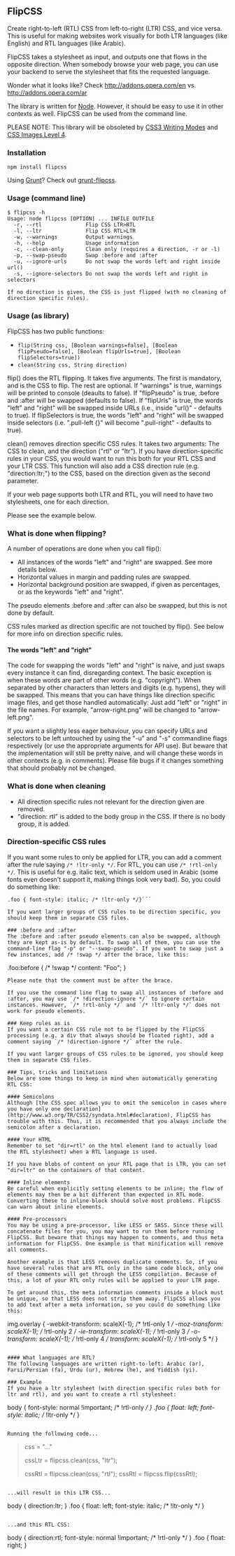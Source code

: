 ## FlipCSS
Create right-to-left (RTL) CSS from left-to-right (LTR) CSS, and vice versa.
This is useful for making websites work visually for both LTR languages (like English) and RTL languages (like Arabic). 

FlipCSS takes a stylesheet as input, and outputs one that flows in the opposite direction. When somebody browse your web page, you can use your backend to serve the stylesheet that fits the requested language.

Wonder what it looks like? Check http://addons.opera.com/en vs. http://addons.opera.com/ar

The library is written for [Node](http://www.nodejs.org/). However, it should be easy to use it in other contexts as well. FlipCSS can be used from the command line.

PLEASE NOTE: This library will be obsoleted by [CSS3 Writing Modes](http://dev.w3.org/csswg/css3-writing-modes/) and [CSS Images Level 4](http://dev.w3.org/csswg/css4-images/#bidi-images).

### Installation

`npm install flipcss`

Using [Grunt](http://gruntjs.com/)? Check out [grunt-flipcss](https://github.com/behrang/grunt-flipcss).

### Usage (command line)

```
$ flipcss -h
Usage: node flipcss [OPTION] ... INFILE OUTFILE
  -r, --rtl              Flip CSS LTR>RTL
  -l, --ltr              Flip CSS RTL>LTR
  -w, --warnings         Output warnings
  -h, --help             Usage information
  -c, --clean-only       Clean only (requires a direction, -r or -l)
  -p, --swap-pseudo      Swap :before and :after
  -u, --ignore-urls      Do not swap the words left and right inside url()
  -s, --ignore-selectors Do not swap the words left and right in selectors

If no direction is given, the CSS is just flipped (with no cleaning of direction specific rules).
```

### Usage (as library)
FlipCSS has two public functions:

* `flip(String css, [Boolean warnings=false], [Boolean flipPseudo=false], [Boolean flipUrls=true], [Boolean flipSelectors=true])`
* `clean(String css, String direction)`

flip() does the RTL flipping. It takes five arguments. The first is mandatory, and is the CSS to flip. The rest are optional. If "warnings" is true, warnings will be printed to console (deaults to false). If "flipPseudo" is true, :before and :after will be swapped (defaults to false). If "flipUrls" is true, the words "left" and "right" will be swapped inside URLs (i.e., inside "url()" - defaults to true). If flipSelectors is true, the words "left" and "right" will be swapped inside selectors (i.e. ".pull-left {}" will become ".pull-right" - defaults to true).

clean() removes direction specific CSS rules. It takes two arguments: The CSS to clean, and the direction ("rtl" or "ltr"). If you have direction-specific rules in your CSS, you would want to run this both for your RTL CSS and your LTR CSS. This function will also add a CSS direction rule (e.g. "direction:ltr;") to the CSS, based on the direction given as the second parameter.

If your web page supports both LTR and RTL, you will need to have two stylesheets, one for each direction.

Please see the example below.

### What is done when flipping?
A number of operations are done when you call flip():

* All instances of the words "left" and "right" are swapped. See more details below.
* Horizontal values in margin and padding rules are swapped.
* Horizontal background position are swapped, if given as percentages, or as the keywords "left" and "right".

The pseudo elements :before and :after can also be swapped, but this is not done by default.

CSS rules marked as direction specific are not touched by flip(). See below for more info on direction specific rules.

#### The words "left" and "right"
The code for swapping the words "left" and "right" is naive, and just swaps every instance it can find, disregarding context. The basic exception is when these words are part of other words (e.g. "copyright"). When separated by other characters than letters and digits (e.g. hypens), they will be swapped. This means that you can have things like direction specific image files, and get those handled automatically: Just add "left" or "right" in the file names. For example, "arrow-right.png" will be changed to "arrow-left.png".

If you want a slightly less eager behaviour, you can specify URLs and selectors to be left untouched by using the "-u" and "-s" commandline flags respectively (or use the appropriate arguments for API use). But beware that the implementation will still be pretty naive, and will change these words in other contexts (e.g. in comments). Please file bugs if it changes something that should probably not be changed.

### What is done when cleaning
* All direction specific rules not relevant for the direction given are removed.
* "direction: rtl" is added to the body group in the CSS. If there is no body group, it is added.

### Direction-specific CSS rules
If you want some rules to only be applied for LTR, you can add a comment after the rule saying `/* !ltr-only */`. For RTL, you can use `/* !rtl-only */`. This is useful for e.g. italic text, which is seldom used in Arabic (some fonts even doesn't support it, making things look very bad). So, you could do something like:

```body { font-style: normal !important; /* !rtl-only */ }
.foo { font-style: italic; /* !ltr-only */}```

If you want larger groups of CSS rules to be direction specific, you should keep them in separate CSS files.

### :before and :after
The :before and :after pseudo elements can also be swapped, although they are kept as-is by default. To swap all of them, you can use the command-line flag "-p" or "--swap-pseudo". If you want to swap just a few instances, add /* !swap */ after the brace, like this:

```
.foo:before { /* !swap */
    content: "Foo";
}
```
Please note that the comment must be after the brace.

If you use the command line flag to swap all instances of :before and :after, you may use `/* !direction-ignore */` to ignore certain instances. However, `/* !rtl-only */` and `/* !ltr-only */` does not work for pseudo elements.

### Keep rules as is
If you want a certain CSS rule not to be flipped by the FlipCSS processing (e.g. a div that always should be floated right), add a comment saying `/* !direction-ignore */` after the rule.

If you want larger groups of CSS rules to be ignored, you should keep them in separate CSS files.

### Tips, tricks and limitations
Below are some things to keep in mind when automatically generating RTL CSS:

#### Semicolons
Although [the CSS spec allows you to omit the semicolon in cases where you have only one declaration](http://www.w3.org/TR/CSS2/syndata.html#declaration), FlipCSS has trouble with this. Thus, it is recommended that you always include the semicolon after a declaration.

#### Your HTML
Remember to set "dir=rtl" on the html element (and to actually load the RTL stylesheet) when a RTL language is used.

If you have blobs of content on your RTL page that is LTR, you can set "dir=ltr" on the containers of that content.

#### Inline elements
Be careful when explicitly setting elements to be inline; the flow of elements may then be a bit different than expected in RTL mode. Converting these to inline-block should solve most problems. FlipCSS can warn about inline elements.

#### Pre-processors
You may be using a pre-processor, like LESS or SASS. Since these will concatenate files for you, you may want to run them before running FlipCSS. But beware that things may happen to comments, and thus meta information for FlipCSS. One example is that minification will remove all comments.

Another example is that LESS removes duplicate comments. So, if you have several rules that are RTL only in the same code block, only one of these comments will get through the LESS compilation. Because of this, a lot of your RTL only rules will be applied to your LTR page.

To get around this, the meta information comments inside a block must be unique, so that LESS does not strip them away. FlipCSS allows you to add text after a meta information, so you could do something like this:

```
img.overlay {
    -webkit-transform: scaleX(-1); /* !rtl-only 1 */
    -moz-transform: scaleX(-1); /* !rtl-only 2 */
    -ie-transform: scaleX(-1); /* !rtl-only 3 */
    -o-transform: scaleX(-1); /* !rtl-only 4 */
    transform: scaleX(-1); /* !rtl-only 5 */
}
```

#### What languages are RTL?
The following languages are written right-to-left: Arabic (ar), Farsi/Persian (fa), Urdu (ur), Hebrew (he), and Yiddish (yi).

### Example
If you have a ltr stylesheet (with direction specific rules both for ltr and rtl), and you want to create a rtl stylesheet:

```
body {
  font-style: normal !important; /* !rtl-only */
}
.foo {
  float: left;
  font-style: italic; /* !ltr-only */
}
```

Running the following code...

```
> css = "..."
>
> cssLtr = flipcss.clean(css, "ltr");
>
> cssRtl = flipcss.clean(css, "rtl");
> cssRtl = flipcss.flip(cssRtl);
```

...will result in this LTR CSS...

```
body {
  direction:ltr;
}
.foo {
  float: left;
  font-style: italic; /* !ltr-only */
}
```

...and this RTL CSS:

```
body {
  direction:rtl;
  font-style: normal !important; /* !rtl-only */
}
.foo {
  float: right;
}
```
